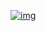 
[![img](https://tinyurl.com/kanmani-banner-alias)](https://tinyurl.com/kanmani-intro)

<!---
cryptokanmani/cryptokanmani is a ✨ special ✨ repository because its `README.md` (this file) appears on your GitHub profile.
You can click the Preview link to take a look at your changes.
--->
